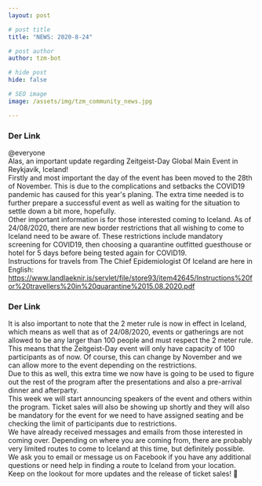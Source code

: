 ```yaml
---
layout: post

# post title
title: "NEWS: 2020-8-24"

# post author
author: tzm-bot

# hide post
hide: false

# SEO image
image: /assets/img/tzm_community_news.jpg

---
```


### Der Link

@​everyone   
Alas, an important update regarding Zeitgeist-Day Global Main Event in Reykjavík, Iceland!  
Firstly and most important the day of the event has been moved to the 28th of November. This is due to the complications and setbacks the COVID19 pandemic has caused for this year's planing. The extra time needed is to further prepare a successful event as well as waiting for the situation to settle down a bit more, hopefully.  
Other important information is for those interested coming to Iceland. As of 24/08/2020, there are new border restrictions that all wishing to come to Iceland need to be aware of. These restrictions include mandatory screening for COVID19, then choosing a quarantine outfitted guesthouse or hotel for 5 days before being tested again for COVID19.  
Instructions for travels from The Chief Epidemiologist Of Iceland are here in English:   
https://www.landlaeknir.is/servlet/file/store93/item42645/Instructions%20for%20travellers%20in%20quarantine%2015.08.2020.pdf  


### Der Link

It is also important to note that the 2 meter rule is now in effect in Iceland, which means as well that as of 24/08/2020, events or gatherings are not allowed to be any larger than 100 people and must respect the 2 meter rule. This means that the Zeitgeist-Day event will only have capacity of 100 participants as of now. Of course, this can change by November and we can allow more to the event depending on the restrictions.  
Due to this as well, this extra time we now have is going to be used to figure out the rest of the program after the presentations and also a pre-arrival dinner and afterparty.  
This week we will start announcing speakers of the event and others within the program. Ticket sales will also be showing up shortly and they will also be mandatory for the event for we need to have assigned seating and be checking the limit of participants due to restrictions.  
We have already received messages and emails from those interested in coming over. Depending on where you are coming from, there are probably very limited routes to come to Iceland at this time, but definitely possible. We ask you to email or message us on Facebook if you have any additional questions or need help in finding a route to Iceland from your location.  
Keep on the lookout for more updates and the release of ticket sales! 🙂  


